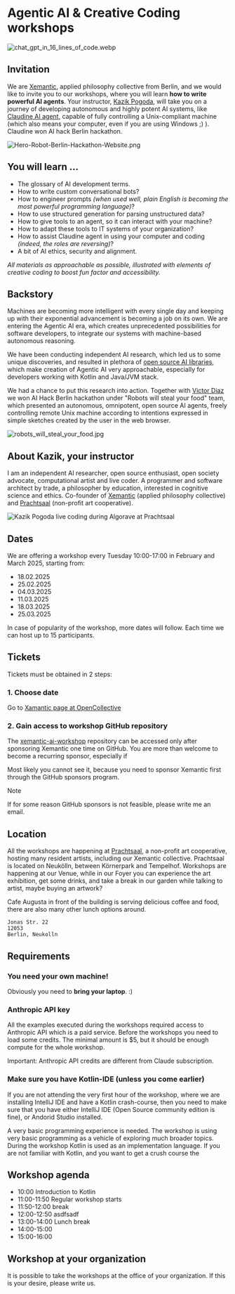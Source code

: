# Agentic AI & Creative Coding workshops

![chat_gpt_in_16_lines_of_code.webp](images/chat_gpt_in_16_lines_of_code.webp)

## Invitation

We are <a href="https://xemantic.com/">Xemantic</a>, applied philosophy collective from Berlin, and we would like to invite you to our workshops, where you will learn <b>how to write powerful AI agents</b>. Your instructor, [Kazik Pogoda](#about-kazik-your-instructor), will take you on a journey of developing autonomous and highly potent AI systems, like [Claudine AI agent](https://github.com/xemantic/claudine/), capable of fully controlling a Unix-compliant machine (which also means your computer, even if you are using Windows ;) ). Claudine won AI hack Berlin hackathon.

![Hero-Robot-Berlin-Hackathon-Website.png](images/Hero-Robot-Berlin-Hackathon-Website.png)

## You will learn ...

- The glossary of AI development terms.
- How to write custom conversational bots?
- How to engineer prompts *(when used well, plain English is becoming the most powerful programming language)*?
- How to use structured generation for parsing unstructured data?
- How to give tools to an agent, so it can interact with your machine?
- How to adapt these tools to IT systems of your organization?
- How to assist Claudine agent in using your computer and coding *(indeed, the roles are reversing)*?
- A bit of AI ethics, security and alignment.

*All materials as approachable as possible, illustrated with elements of creative coding to boost fun factor and accessibility.*

## Backstory

Machines are becoming more intelligent with every single day and keeping up with their exponential advancement is becoming a job on its own. We are entering the Agentic AI era, which creates unprecedented possibilities for software developers, to integrate our systems with machine-based autonomous reasoning.

We have been conducting independent AI research, which led us to some unique discoveries, and resulted in plethora of [open source AI libraries](../), which make creation of Agentic AI very approachable, especially for developers working with Kotlin and Java/JVM stack.

We had a chance to put this research into action. Together with [Victor Diaz]() we won AI Hack Berlin hackathon under "Robots will steal your food" team, which presented an autonomous, omnipotent, open source AI agents, freely controlling remote Unix machine according to intentions expressed in simple sketches created by the user in the web browser.

![robots_will_steal_your_food.jpg](images/robots_will_steal_your_food.jpg)

## About Kazik, your instructor

I am an independent AI researcher, open source enthusiast, open society advocate, computational artist and live coder. A programmer and software architect by trade, a philosopher by education, interested in cognitive science and ethics. Co-founder of [Xemantic](https://xematnic.com/) (applied philosophy collective) and [Prachtsaal](https://prachtsaal.berlin) (non-profit art cooperative).

![Kazik Pogoda live coding during Algorave at Prachtsaal](../../assets/images/people/Kazik_Pogoda-Algorave_at_Prachtsaal.jpg)

## Dates

We are offering a workshop every Tuesday 10:00-17:00 in February and March 2025, starting from:

* 18.02.2025
* 25.02.2025
* 04.03.2025
* 11.03.2025
* 18.03.2025
* 25.03.2025

In case of popularity of the workshop, more dates will follow. Each time we can host up to 15 participants.

## Tickets

Tickets must be obtained in 2 steps:

### 1. Choose date

Go to [Xamantic page at OpenCollective](https://opencollective.com/xemantic/events/agentic-ai-for-artists-d521d16e)

### 2. Gain access to workshop GitHub repository

The [xemantic-ai-workshop](https://github.com/xemantic/xemantic-ai-workshop) repository can be accessed only after sponsoring Xemantic one time on GitHub. You are more than welcome to become a recurring sponsor, especially if 

Most likely you cannot see it, because you need to sponsor Xemantic first through the GitHub sponsors program.

> [!NOTE]
> If for some reason GitHub sponsors is not feasible, please write me an email.

## Location

All the workshops are happening at [Prachtsaal](https://prachtsaal.berlin), a non-profit art cooperative, hosting many resident artists, including our Xemantic collective. Prachtsaal is located on Neukölln, between Körnerpark and Tempelhof. Workshops are happening at our Venue, while in our Foyer you can experience the art exhibition, get some drinks, and take a break in our garden while talking to artist, maybe buying an artwork?

Cafe Augusta in front of the building is serving delicious coffee and food, there are also many other lunch options around.

```
Jonas Str. 22
12053
Berlin, Neukolln
```

## Requirements

### You need your own machine!

Obviously you need to **bring your laptop**. :)

### Anthropic API key

All the examples executed during the workshops required access to Anthropic API which is a paid service. Before the workshops you need to load some credits. The minimal amount is $5, but it should be enough compute for the whole workshop.

Important: Anthropic API credits are different from Claude subscription.

### Make sure you have Kotlin-IDE (unless you come earlier)

If you are not attending the very first hour of the workshop, where we are installing IntelliJ IDE and have a Kotlin crash-course, then you need to make sure that you have either IntelliJ IDE (Open Source community edition is fine), or Andorid Studio installed.

A very basic programming experience is needed. The workshop is using very basic programming as a vehicle of exploring much broader topics. During the workshop Kotlin is used as an implementation language. If you are not familiar with Kotlin, and you want to get a crush course the 

## Workshop agenda

- 10:00 Introduction to Kotlin
- 11:00-11:50 Regular workshop starts
- 11:50-12:00 break
- 12:00-12:50 asdfsadf  
- 13:00-14:00 Lunch break
- 14:00-15:00 
- 15:00-16:00

## Workshop at your organization

It is possible to take the workshops at the office of your organization. If this is your desire, please write us.
